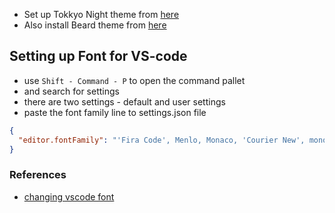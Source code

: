 - Set up Tokkyo Night theme from [here](https://marketplace.visualstudio.com/items?itemName=enkia.tokyo-night)
- Also install Beard theme from [here](https://marketplace.visualstudio.com/items?itemName=BeardedBear.beardedtheme) 

## Setting up Font for VS-code

- use `Shift - Command - P` to open the command pallet 
- and search for settings 
- there are two settings - default and user settings
- paste the font family line to settings.json file

```json
{
  "editor.fontFamily": "'Fira Code', Menlo, Monaco, 'Courier New', monospace",
}
```


### References
- [changing vscode font](https://techstacker.com/change-vscode-code-font/)
